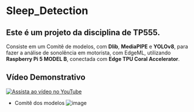 # Sleep_Detection

## Este é um projeto da disciplina de TP555. 

Consiste em um Comitê de modelos, com **Dlib**, **MediaPIPE** e **YOLOv8**, para fazer a análise de sonolência em motorista, com EdgeML, utilizando **Raspberry Pi 5 MODEL B**, conectada com **Edge TPU Coral Accelerator**.

## Vídeo Demonstrativo

[![Assista ao vídeo no YouTube](https://img.youtube.com/vi/Hm9JsYS_FAY/maxresdefault.jpg)](https://www.youtube.com/watch?v=Hm9JsYS_FAY)


- Comitê dos modelos
![image](https://github.com/user-attachments/assets/2395e217-6c89-45a5-906f-78b317c4fed4)




